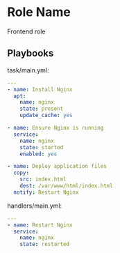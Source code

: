 Role Name
=========

Frontend role

Playbooks
----------------
task/main.yml: 
```yaml
---
- name: Install Nginx
  apt:
    name: nginx
    state: present
    update_cache: yes

- name: Ensure Nginx is running
  service:
    name: nginx
    state: started
    enabled: yes

- name: Deploy application files
  copy:
    src: index.html
    dest: /var/www/html/index.html
  notify: Restart Nginx

```
handlers/main.yml:

```yaml
---
- name: Restart Nginx
  service:
    name: nginx
    state: restarted

```


